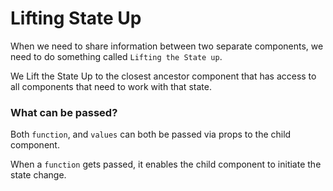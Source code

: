 # Lifting State Up
When we need to share information between two separate components, 
we need to do something called `Lifting the State up`.

We Lift the State Up to the closest ancestor component that has access
to all components that need to work with that state.

### What can be passed?
Both `function`, and `values` can both be passed via props to the child component.

When a `function` gets passed, it enables the child component to initiate the state change.